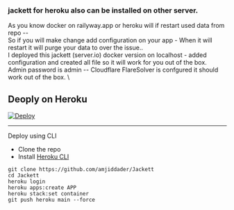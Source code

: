 ### jackett for heroku also can be installed on other server.

As you know docker on railyway.app or heroku will if restart used data from repo -- \
So if you will make change add configuration on your app - When it will restart it will purge your data to over the issue.. \
I deployed this jackett (server.io) docker version on localhost - added configuration and created all file so it will work for you out of the box. \
Admin password is admin -- Cloudflare FlareSolver is confgured it should work out of the box.  \


## Deoply on Heroku 
[![Deploy](https://www.herokucdn.com/deploy/button.svg)](https://heroku.com/deploy?template=https://github.com/amjiddader/Jackett/tree/master)

------------
Deploy using CLI

- Clone the repo
- Install [Heroku CLI](https://devcenter.heroku.com/articles/heroku-cli)
```
git clone https://github.com/amjiddader/Jackett
cd Jackett
heroku login
heroku apps:create APP
heroku stack:set container
git push heroku main --force
```
